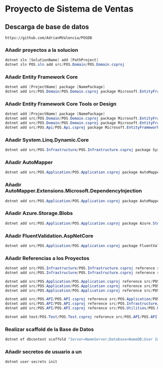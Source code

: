 # Proyecto de Sistema de Ventas

## Descarga de base de datos

```
https://github.com/AdrianMValencia/POSDB
```

### Añadir proyectos a la solucion

```C#
dotnet sln [SolutionName] add [PathProject]
dotnet sln POS.sln add src/POS.Domain/POS.Domain.csproj
```

### Añadir Entity Framework Core

```C#
dotnet add [ProjectName] package [NamePackage]
dotnet add src/POS.Domain/POS.Domain.csproj package Microsoft.EntityFrameworkCore.SqlServer
```

### Añadir Entity Framework Core Tools or Design

```C#
dotnet add [ProjectName] package [NamePackage]
dotnet add src/POS.Domain/POS.Domain.csproj package Microsoft.EntityFrameworkCore.Tools
dotnet add src/POS.Domain/POS.Domain.csproj package Microsoft.EntityFrameworkCore.Design
dotnet add src/POS.Api/POS.Api.csproj package Microsoft.EntityFrameworkCore.Design
```

### Añadir System.Linq.Dynamic.Core

```C#
dotnet add src/POS.Infrastructure/POS.Infrastructure.csproj package System.Linq.Dynamic.Core
```

### Añadir AutoMapper

```C#
dotnet add src/POS.Application/POS.Application.csproj package AutoMapper
```

### Añadir AutoMapper.Extensions.Microsoft.DependencyInjection

```C#
dotnet add src/POS.Application/POS.Application.csproj package AutoMapper.Extensions.Microsoft.DependencyInjection
```

### Añadir Azure.Storage.Blobs

```C#
dotnet add src/POS.Application/POS.Application.csproj package Azure.Storage.Blobs
```

### Añadir FluentValidation.AspNetCore

```C#
dotnet add src/POS.Application/POS.Application.csproj package FluentValidation.AspNetCore
```

### Añadir Referencias a los Proyectos

```C#
dotnet add src/POS.Infrastructure/POS.Infrastructure.csproj reference src/POS.Domain/POS.Domain.csproj
dotnet add src/POS.Infrastructure/POS.Infrastructure.csproj reference src/POS.Utilities/POS.Utilities.csproj

dotnet add src/POS.Application/POS.Application.csproj reference src/POS.Domain/POS.Domain.csproj
dotnet add src/POS.Application/POS.Application.csproj reference src/POS.Infrastructure/POS.Infrastructure.csproj
dotnet add src/POS.Application/POS.Application.csproj reference src/POS.Utilities/POS.Utilities.csproj

dotnet add src/POS.API/POS.API.csproj reference src/POS.Application/POS.Application.csproj
dotnet add src/POS.API/POS.API.csproj reference src/POS.Infrastructure/POS.Infrastructure.csproj
dotnet add src/POS.API/POS.API.csproj reference src/POS.Utilities/POS.Utilities.csproj

dotnet add test/POS.Test/POS.Test.csproj reference src/POS.API/POS.API.csproj
```

### Realizar scaffold de la Base de Datos

```C#
dotnet ef dbcontext scaffold "Server=NameServer;Database=NameDB;User Id=User;Password=Password;TrustServerCertificate=true" Microsoft.EntityFrameworkCore.SqlServer -o Entities
```

### Añadir secretos de usuario a un

```C#
dotnet user-secrets init
```